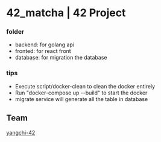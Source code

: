 # 42_matcha | 42 Project


### folder
- backend: for golang api
- fronted: for react front
- database: for migration the database

### tips
- Execute script/docker-clean to clean the docker entirely
- Run "docker-compose up --build" to start the docker
- migrate service will generate all the table in database

## Team

[yangchi-42](https://github.com/Chenade)

